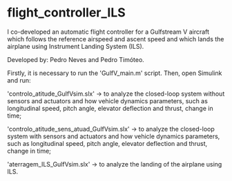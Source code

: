 # flight_controller_ILS
I co-developed an automatic flight controller for a Gulfstream V aircraft which follows the reference airspeed and ascent speed and which lands the airplane using Instrument Landing System (ILS). 

Developed by: Pedro Neves and Pedro Timóteo.

Firstly, it is necessary to run the 'GulfV_main.m' script. Then, open Simulink and run:

'controlo_atitude_GulfVsim.slx' -> to analyze the closed-loop system without sensors and actuators and how vehicle dynamics parameters, such as longitudinal speed, pitch angle, elevator deflection and thrust, change in time;

'controlo_atitude_sens_atuad_GulfVsim.slx' -> to analyze the closed-loop system with sensors and actuators and how vehicle dynamics parameters, such as longitudinal speed, pitch angle, elevator deflection and thrust, change in time;

'aterragem_ILS_GulfVsim.slx' -> to analyze the landing of the airplane using ILS.


